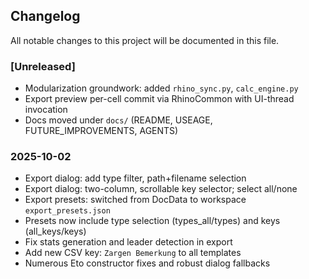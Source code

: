 ## Changelog

All notable changes to this project will be documented in this file.

### [Unreleased]
- Modularization groundwork: added `rhino_sync.py`, `calc_engine.py`
- Export preview per-cell commit via RhinoCommon with UI-thread invocation
- Docs moved under `docs/` (README, USEAGE, FUTURE_IMPROVEMENTS, AGENTS)

### 2025-10-02
- Export dialog: add type filter, path+filename selection
- Export dialog: two-column, scrollable key selector; select all/none
- Export presets: switched from DocData to workspace `export_presets.json`
- Presets now include type selection (types_all/types) and keys (all_keys/keys)
- Fix stats generation and leader detection in export
- Add new CSV key: `Zargen Bemerkung` to all templates
- Numerous Eto constructor fixes and robust dialog fallbacks



